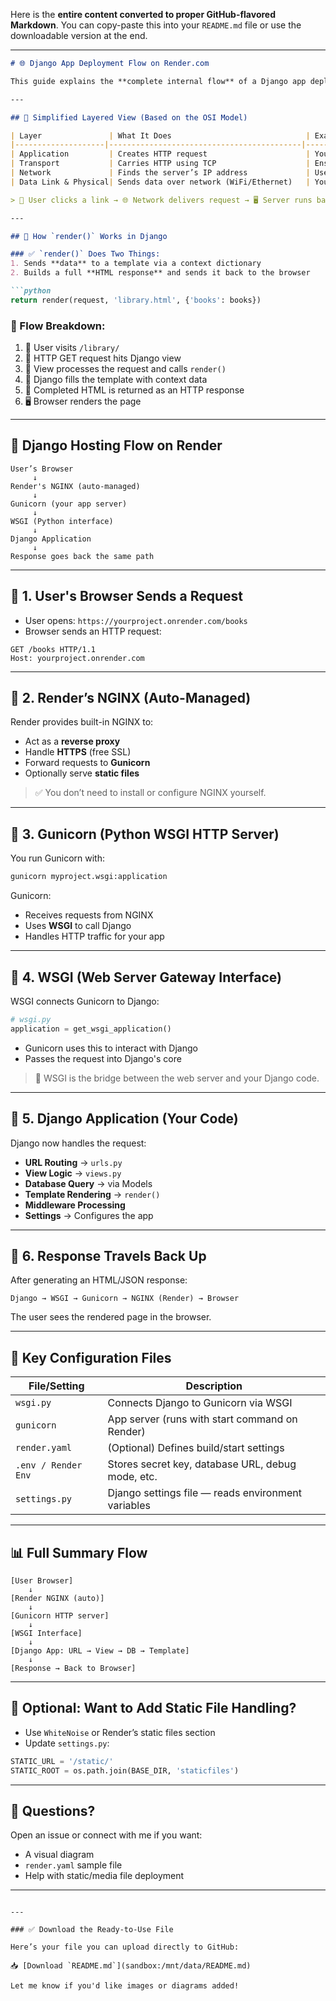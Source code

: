 Here is the **entire content converted to proper GitHub-flavored Markdown**. You can copy-paste this into your `README.md` file or use the downloadable version at the end.

---

````markdown
# 🌐 Django App Deployment Flow on Render.com

This guide explains the **complete internal flow** of a Django app deployed on **Render**, including all the components involved from **user request to response** — clearly and in detail.

---

## 🧱 Simplified Layered View (Based on the OSI Model)

| Layer               | What It Does                              | Example                      |
|--------------------|-------------------------------------------|------------------------------|
| Application         | Creates HTTP request                      | Your browser or app          |
| Transport           | Carries HTTP using TCP                    | Ensures reliable delivery    |
| Network             | Finds the server’s IP address             | Uses IP                      |
| Data Link & Physical| Sends data over network (WiFi/Ethernet)   | Your network card, router    |

> 🔗 User clicks a link → 🌐 Network delivers request → 🖥️ Server runs backend → 📄 Response sent → 🌐 Network returns it → 🧑‍💻 User sees page

---

## 🎯 How `render()` Works in Django

### ✅ `render()` Does Two Things:
1. Sends **data** to a template via a context dictionary  
2. Builds a full **HTML response** and sends it back to the browser

```python
return render(request, 'library.html', {'books': books})
````

### 🔁 Flow Breakdown:

1. 🔗 User visits `/library/`
2. 📩 HTTP GET request hits Django view
3. 🧠 View processes the request and calls `render()`
4. 📄 Django fills the template with context data
5. 🚚 Completed HTML is returned as an HTTP response
6. 🖥️ Browser renders the page

---

## 🔷 Django Hosting Flow on Render

```
User’s Browser
     ↓
Render's NGINX (auto-managed)
     ↓
Gunicorn (your app server)
     ↓
WSGI (Python interface)
     ↓
Django Application
     ↓
Response goes back the same path
```

---

## 🔶 1. User's Browser Sends a Request

* User opens: `https://yourproject.onrender.com/books`
* Browser sends an HTTP request:

```http
GET /books HTTP/1.1
Host: yourproject.onrender.com
```

---

## 🔶 2. Render’s NGINX (Auto-Managed)

Render provides built-in NGINX to:

* Act as a **reverse proxy**
* Handle **HTTPS** (free SSL)
* Forward requests to **Gunicorn**
* Optionally serve **static files**

> ✅ You don’t need to install or configure NGINX yourself.

---

## 🔶 3. Gunicorn (Python WSGI HTTP Server)

You run Gunicorn with:

```bash
gunicorn myproject.wsgi:application
```

Gunicorn:

* Receives requests from NGINX
* Uses **WSGI** to call Django
* Handles HTTP traffic for your app

---

## 🔶 4. WSGI (Web Server Gateway Interface)

WSGI connects Gunicorn to Django:

```python
# wsgi.py
application = get_wsgi_application()
```

* Gunicorn uses this to interact with Django
* Passes the request into Django's core

> 🔌 WSGI is the bridge between the web server and your Django code.

---

## 🔶 5. Django Application (Your Code)

Django now handles the request:

* **URL Routing** → `urls.py`
* **View Logic** → `views.py`
* **Database Query** → via Models
* **Template Rendering** → `render()`
* **Middleware Processing**
* **Settings** → Configures the app

---

## 🔶 6. Response Travels Back Up

After generating an HTML/JSON response:

```
Django → WSGI → Gunicorn → NGINX (Render) → Browser
```

The user sees the rendered page in the browser.

---

## 🧩 Key Configuration Files

| File/Setting        | Description                                        |
| ------------------- | -------------------------------------------------- |
| `wsgi.py`           | Connects Django to Gunicorn via WSGI               |
| `gunicorn`          | App server (runs with start command on Render)     |
| `render.yaml`       | (Optional) Defines build/start settings            |
| `.env / Render Env` | Stores secret key, database URL, debug mode, etc.  |
| `settings.py`       | Django settings file — reads environment variables |

---

## 📊 Full Summary Flow

```text
[User Browser]
    ↓
[Render NGINX (auto)]
    ↓
[Gunicorn HTTP server]
    ↓
[WSGI Interface]
    ↓
[Django App: URL → View → DB → Template]
    ↓
[Response → Back to Browser]
```

---

## 📎 Optional: Want to Add Static File Handling?

* Use `WhiteNoise` or Render’s static files section
* Update `settings.py`:

```python
STATIC_URL = '/static/'
STATIC_ROOT = os.path.join(BASE_DIR, 'staticfiles')
```

---

## 💬 Questions?

Open an issue or connect with me if you want:

* A visual diagram
* `render.yaml` sample file
* Help with static/media file deployment

---

```

---

### ✅ Download the Ready-to-Use File

Here’s your file you can upload directly to GitHub:

📥 [Download `README.md`](sandbox:/mnt/data/README.md)

Let me know if you'd like images or diagrams added!
```
